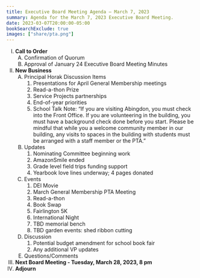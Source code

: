 ```yaml
---
title: Executive Board Meeting Agenda — March 7, 2023
summary: Agenda for the March 7, 2023 Executive Board Meeting.
date: 2023-03-07T20:00:00-05:00
bookSearchExclude: true
images: ["share/pta.png"]
---
```


<style type="text/css">
    ol { list-style-type: upper-roman; }
    ol ol { list-style-type: upper-alpha; }
    ol ol ol { list-style-type: decimal; }
    ol ol ol ol { list-style-type: lower-alpha; }
    ul { list-style-type: disc; }
</style>

1. **Call to Order**
    1. Confirmation of Quorum
    1. Approval of January 24 Executive Board Meeting Minutes
1. **New Business**
    1. Principal Horak Discussion Items
        1. Presentations for April General Membership meetings
        1. Read-a-thon Prize
        1. Service Projects partnerships
        1. End-of-year priorities 
        1. School Talk Note: “If you are visiting Abingdon, you must check into the Front Office. If you are volunteering in the building, you must have a background check done before you start. Please be mindful that while you a welcome community member in our building, any visits to spaces in the building with students must be arranged with a staff member or the PTA.”
    1. Updates
        1. Nominating Committee beginning work
        1. AmazonSmile ended
        1. Grade level field trips funding support
        1. Yearbook love lines underway; 4 pages donated
    1. Events
        1. DEI Movie
        1. March General Membership PTA Meeting
        1. Read-a-thon
        1. Book Swap
        1. Fairlington 5K
        1. International Night
        1. TBD memorial bench
        1. TBD garden events: shed ribbon cutting
    1. Discussion
        1. Potential budget amendment for school book fair
        1. Any additional VP updates
    1. Questions/Comments
1. **Next Board Meeting - Tuesday, March 28, 2023, 8 pm**
1. **Adjourn**